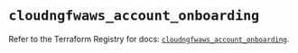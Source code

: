 # `cloudngfwaws_account_onboarding`

Refer to the Terraform Registry for docs: [`cloudngfwaws_account_onboarding`](https://registry.terraform.io/providers/paloaltonetworks/cloudngfwaws/3.0.4/docs/resources/account_onboarding).
